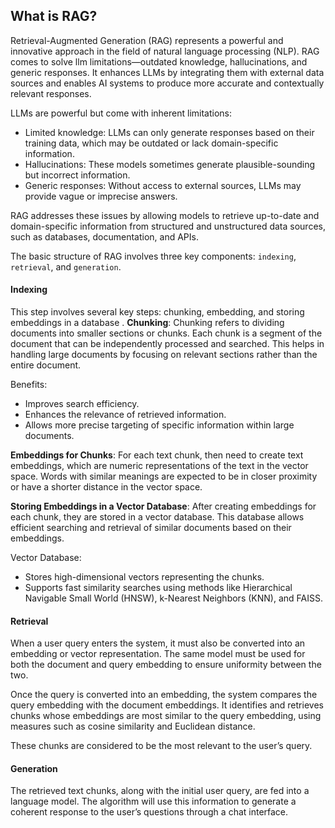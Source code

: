 ## What is RAG?
Retrieval-Augmented Generation (RAG) represents a powerful and innovative approach in the field of natural language processing (NLP). RAG comes to solve  llm limitations—outdated knowledge, hallucinations, and generic responses. It enhances LLMs by integrating them with external data sources and  enables AI systems to produce more accurate and contextually relevant responses.

LLMs are powerful but come with inherent limitations:

* Limited knowledge: LLMs can only generate responses based on their training data, which may be outdated or lack domain-specific information.
* Hallucinations: These models sometimes generate plausible-sounding but incorrect information.
* Generic responses: Without access to external sources, LLMs may provide vague or imprecise answers.

RAG addresses these issues by allowing models to retrieve up-to-date and domain-specific information from structured and unstructured data sources, such as databases, documentation, and APIs.

The basic structure of RAG involves three key components: `indexing`, `retrieval`, and `generation`.

#### Indexing
This step involves several key steps: chunking, embedding, and storing embeddings in a database .
**Chunking**:
Chunking refers to dividing documents into smaller sections or chunks. Each chunk is a segment of the document that can be independently processed and searched. This helps in handling large documents by focusing on relevant sections rather than the entire document.

Benefits:

- Improves search efficiency.
- Enhances the relevance of retrieved information.
- Allows more precise targeting of specific information within large documents.

**Embeddings for Chunks**:
For each text chunk, then need to create text embeddings, which are numeric representations of the text in the vector space. Words with similar meanings are expected to be in closer proximity or have a shorter distance in the vector space. 

**Storing Embeddings in a Vector Database**:
After creating embeddings for each chunk, they are stored in a vector database. This database allows efficient searching and retrieval of similar documents based on their embeddings.

Vector Database:

- Stores high-dimensional vectors representing the chunks.
- Supports fast similarity searches using methods like Hierarchical Navigable Small World (HNSW), k-Nearest Neighbors (KNN), and FAISS.


#### Retrieval
When a user query enters the system, it must also be converted into an embedding or vector representation. The same model must be used for both the document and query embedding to ensure uniformity between the two.

Once the query is converted into an embedding, the system compares the query embedding with the document embeddings. It identifies and retrieves chunks whose embeddings are most similar to the query embedding, using measures such as cosine similarity and Euclidean distance.

These chunks are considered to be the most relevant to the user’s query.

#### Generation
The retrieved text chunks, along with the initial user query, are fed into a language model. The algorithm will use this information to generate a coherent response to the user’s questions through a chat interface.